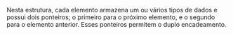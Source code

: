 
Nesta estrutura, cada elemento armazena um ou vários tipos de dados e possui dois ponteiros; o primeiro para o próximo elemento, e o segundo para o elemento anterior. Esses ponteiros permitem o duplo encadeamento.

